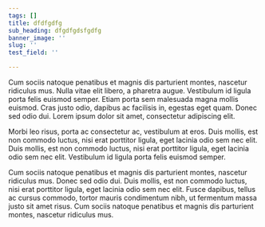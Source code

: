 ```yaml
---
tags: []
title: dfdfgdfg
sub_heading: dfgdfgdsfgdfg
banner_image: ''
slug: ''
test_field: ''

---
```

Cum sociis natoque penatibus et magnis dis parturient montes, nascetur ridiculus mus. Nulla vitae elit libero, a pharetra augue. Vestibulum id ligula porta felis euismod semper. Etiam porta sem malesuada magna mollis euismod. Cras justo odio, dapibus ac facilisis in, egestas eget quam. Donec sed odio dui. Lorem ipsum dolor sit amet, consectetur adipiscing elit.

Morbi leo risus, porta ac consectetur ac, vestibulum at eros. Duis mollis, est non commodo luctus, nisi erat porttitor ligula, eget lacinia odio sem nec elit. Duis mollis, est non commodo luctus, nisi erat porttitor ligula, eget lacinia odio sem nec elit. Vestibulum id ligula porta felis euismod semper.

Cum sociis natoque penatibus et magnis dis parturient montes, nascetur ridiculus mus. Donec sed odio dui. Duis mollis, est non commodo luctus, nisi erat porttitor ligula, eget lacinia odio sem nec elit. Fusce dapibus, tellus ac cursus commodo, tortor mauris condimentum nibh, ut fermentum massa justo sit amet risus. Cum sociis natoque penatibus et magnis dis parturient montes, nascetur ridiculus mus.